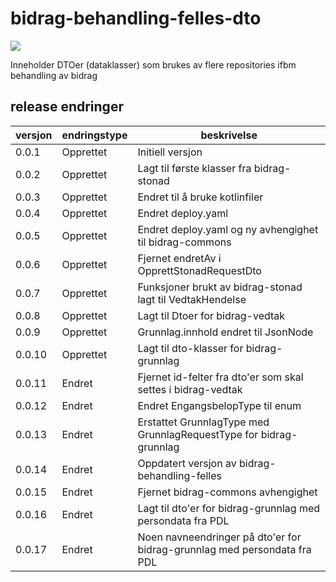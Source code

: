 # bidrag-behandling-felles-dto

![](https://github.com/navikt/bidrag-behandling-felles-dto/workflows/maven%20deploy/badge.svg)

Inneholder DTOer (dataklasser) som brukes av flere repositories ifbm behandling av bidrag

## release endringer

| versjon | endringstype | beskrivelse                                                              |
|---------|--------------|--------------------------------------------------------------------------|
| 0.0.1   | Opprettet    | Initiell versjon                                                         |
| 0.0.2   | Opprettet    | Lagt til første klasser fra bidrag-stonad                                |
| 0.0.3   | Opprettet    | Endret til å bruke kotlinfiler                                           |
| 0.0.4   | Opprettet    | Endret deploy.yaml                                                       |
| 0.0.5   | Opprettet    | Endret deploy.yaml og ny avhengighet til bidrag-commons                  |
| 0.0.6   | Opprettet    | Fjernet endretAv i OpprettStonadRequestDto                               |
| 0.0.7   | Opprettet    | Funksjoner brukt av bidrag-stonad lagt til VedtakHendelse                |
| 0.0.8   | Opprettet    | Lagt til Dtoer for bidrag-vedtak                                         |
| 0.0.9   | Opprettet    | Grunnlag.innhold endret til JsonNode                                     |
| 0.0.10  | Opprettet    | Lagt til dto-klasser for bidrag-grunnlag                                 |
| 0.0.11  | Endret       | Fjernet id-felter fra dto'er som skal settes i bidrag-vedtak             |
| 0.0.12  | Endret       | Endret EngangsbelopType til enum                                         |
| 0.0.13  | Endret       | Erstattet GrunnlagType med GrunnlagRequestType for bidrag-grunnlag       |
| 0.0.14  | Endret       | Oppdatert versjon av bidrag-behandling-felles                            |
| 0.0.15  | Endret       | Fjernet bidrag-commons avhengighet                                       |
| 0.0.16  | Endret       | Lagt til dto'er for bidrag-grunnlag med persondata fra PDL               |
| 0.0.17  | Endret       | Noen navneendringer på dto'er for bidrag-grunnlag med persondata fra PDL |

